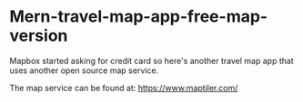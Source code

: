 # Mern-travel-map-app-free-map-version
Mapbox started asking for credit card so here's another travel map app that uses another open source map service.



The map service can be found at: https://www.maptiler.com/
